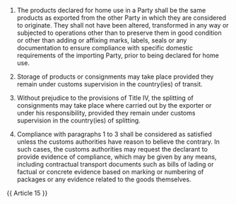 1. The products declared for home use in a Party shall be the same products as exported from the other Party in which they are considered to originate. They shall not have been altered, transformed in any way or subjected to operations other than to preserve them in good condition or other than adding or affixing marks, labels, seals or any documentation to ensure compliance with specific domestic requirements of the importing Party, prior to being declared for home use.

2. Storage of products or consignments may take place provided they remain under customs supervision in the country(ies) of transit.

3. Without prejudice to the provisions of Title IV, the splitting of consignments may take place where carried out by the exporter or under his responsibility, provided they remain under customs supervision in the country(ies) of splitting.

4. Compliance with paragraphs 1 to 3 shall be considered as satisfied unless the customs authorities have reason to believe the contrary. In such cases, the customs authorities may request the declarant to provide evidence of compliance, which may be given by any means, including contractual transport documents such as bills of lading or factual or concrete evidence based on marking or numbering of packages or any evidence related to the goods themselves.

{{ Article 15 }}

